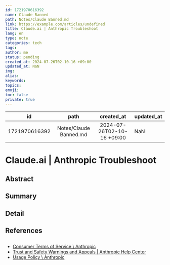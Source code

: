 ```yaml
---
id: 1721970616392
name: Claude Banned
path: Notes/Claude Banned.md
link: https://example.com/articles/undefined
title: Claude.ai | Anthropic Troubleshoot
lang: en
type: note
categories: tech
tags: 
author: me
status: pending
created_at: 2024-07-26T02-10-16 +09:00
updated_at: NaN
img: 
alias: 
keywords: 
topics: 
emoji: 
toc: false
private: true
---
```


|                id                |              path              |                      created_at                      | updated_at                                                 |
| :------------------------------: | :----------------------------: | :--------------------------------------------------: | ---------------------------------------------------------- |
| 1721970616392 | Notes/Claude Banned.md | 2024-07-26T02-10-16 +09:00 | NaN |

# Claude.ai | Anthropic Troubleshoot


## Abstract



## Summary



## Detail



## References





## 

- [Consumer Terms of Service \\ Anthropic](https://www.anthropic.com/legal/consumer-terms)
- [Trust and Safety Warnings and Appeals | Anthropic Help Center](https://support.anthropic.com/en/articles/8241253-trust-and-safety-warnings-and-appeals)
- [Usage Policy \\ Anthropic](https://www.anthropic.com/legal/aup)